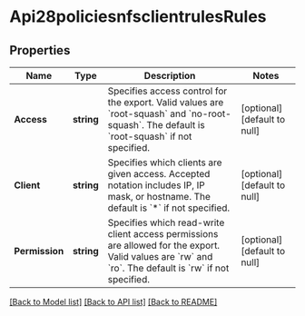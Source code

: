 # Api28policiesnfsclientrulesRules

## Properties
Name | Type | Description | Notes
------------ | ------------- | ------------- | -------------
**Access** | **string** | Specifies access control for the export. Valid values are &#x60;root-squash&#x60; and &#x60;no-root-squash&#x60;. The default is &#x60;root-squash&#x60; if not specified. | [optional] [default to null]
**Client** | **string** | Specifies which clients are given access. Accepted notation includes IP, IP mask, or hostname. The default is &#x60;*&#x60; if not specified. | [optional] [default to null]
**Permission** | **string** | Specifies which read-write client access permissions are allowed for the export. Valid values are &#x60;rw&#x60; and &#x60;ro&#x60;. The default is &#x60;rw&#x60; if not specified. | [optional] [default to null]

[[Back to Model list]](../README.md#documentation-for-models) [[Back to API list]](../README.md#documentation-for-api-endpoints) [[Back to README]](../README.md)

